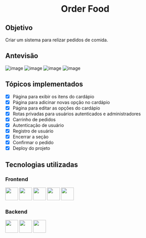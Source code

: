 <h1 align='center'>Order Food</h1>

## Objetivo
Criar um sistema para relizar pedidos de comida.

## Antevisão
![image](https://user-images.githubusercontent.com/67986109/169861693-9de56428-ebee-4afb-b858-9922e7b0932e.png)
![image](https://user-images.githubusercontent.com/67986109/169862595-e68dabdc-b92e-4fe5-a5f0-0a94ecf84ad1.png)
![image](https://user-images.githubusercontent.com/67986109/169863164-2e5c170e-c928-4bdd-962e-d29bb26ae94c.png)
![image](https://user-images.githubusercontent.com/67986109/169863371-5ca949ea-cec8-4e7d-a71f-e5df9bb1a8e5.png)





## Tópicos implementados
- [x] Página para exibir os itens do cardápio
- [x] Página para adicinar novas opção no cardápio
- [x] Página para editar as opções do cardápio
- [x] Rotas privadas para usuários autenticados e administradores 
- [x] Carrinho de pedidos
- [x] Autenticação de usuário
- [x] Registro de usuário
- [x] Encerrar a seção
- [x] Confirmar o pedido
- [x] Deploy do projeto

## Tecnologias utilizadas
### Frontend
<div display='flex'>
<img src="https://cdn.jsdelivr.net/gh/devicons/devicon/icons/html5/html5-original.svg" width='40px'/>
<img src="https://cdn.jsdelivr.net/gh/devicons/devicon/icons/css3/css3-original.svg" width='40px'/>
<img src="https://cdn.jsdelivr.net/gh/devicons/devicon/icons/javascript/javascript-original.svg" width='40px'/>
<img src="https://cdn.jsdelivr.net/gh/devicons/devicon/icons/react/react-original.svg" width='40px'/>
<img src="https://cdn.jsdelivr.net/gh/devicons/devicon/icons/redux/redux-original.svg" width='40px'/>
</div>

### Backend

<div display='flex'>
<img src="https://cdn.jsdelivr.net/gh/devicons/devicon/icons/nodejs/nodejs-original.svg" width='40px'/>
<img src="https://cdn.jsdelivr.net/gh/devicons/devicon/icons/mongodb/mongodb-original-wordmark.svg" width='40px'/>
<img src="https://cdn.jsdelivr.net/gh/devicons/devicon/icons/javascript/javascript-original.svg" width='40px'/>
</div>
